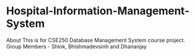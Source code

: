 # Hospital-Information-Management-System
About This is for CSE250 Database Management System course project. Group Members - Shlok, Bhishmadevsinh and Dhananjay
